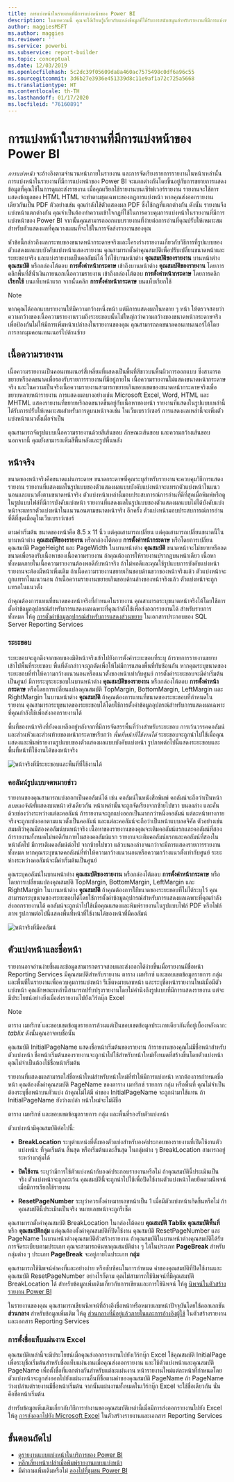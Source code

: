 ```yaml
---
title: การแบ่งหน้าในรายงานที่มีการแบ่งหน้าของ Power BI
description: ในบทความนี้ คุณจะได้เรียนรู้เกี่ยวกับแหล่งข้อมูลที่ได้รับการสนับสนุนสำหรับรายงานที่มีการแบ่งหน้าในบริการของ Power BI และวิธีการเชื่อมต่อกับแหล่งข้อมูล Azure SQL Database
author: maggiesMSFT
ms.author: maggies
ms.reviewer: ''
ms.service: powerbi
ms.subservice: report-builder
ms.topic: conceptual
ms.date: 12/03/2019
ms.openlocfilehash: 5c2dc39f05609da8a460ac7575498c0df6a96c55
ms.sourcegitcommit: 3d6b27e3936e451339d8c11e9af1a72c725a5668
ms.translationtype: HT
ms.contentlocale: th-TH
ms.lasthandoff: 01/17/2020
ms.locfileid: "76160891"
---
```

# <a name="pagination-in-power-bi-paginated-reports"></a>การแบ่งหน้าในรายงานที่มีการแบ่งหน้าของ Power BI

 *การแบ่งหน้า* จะอ้างอิงตามจำนวนหน้าภายในรายงาน และการจัดเรียงรายการรายงานในหน้าเหล่านั้น การแบ่งหน้าในรายงานที่มีการแบ่งหน้าของ Power BI จะแตกต่างกันโดยขึ้นอยู่กับการขยายการแสดงข้อมูลที่คุณใช้ในการดูและส่งรายงาน เมื่อคุณเรียกใช้รายงานบนเซิร์ฟเวอร์รายงาน รายงานจะใช้การแสดงข้อมูลของ HTML HTML จะทำตามชุดเฉพาะของกฎการแบ่งหน้า หากคุณส่งออกรายงานเดียวกันเป็น PDF ตัวอย่างเช่น คุณกำลังใช้ตัวแสดงผล PDF ซึ่งใช้กฎที่แตกต่างกัน ดังนั้น รายงานจึงแบ่งหน้าแตกต่างกัน คุณจำเป็นต้องทำความเข้าใจกฎที่ใช้ในการควบคุมการแบ่งหน้าในรายงานที่มีการแบ่งหน้าของ Power BI จากนั้นคุณสามารถออกแบบรายงานที่ง่ายต่อการอ่านที่คุณปรับให้เหมาะสมสำหรับตัวแสดงผลที่คุณวางแผนที่จะใช้ในการจัดส่งรายงานของคุณ  
  
 หัวข้อนี้กล่าวถึงผลกระทบของขนาดหน้ากระดาษจริงและโครงร่างรายงานเกี่ยวกับวิธีการที่รูปแบบของตัวแสดงผลแบบบังคับแบ่งหน้าแสดงรายงาน คุณสามารถตั้งค่าคุณสมบัติเพื่อปรับเปลี่ยนขนาดหน้าและระยะขอบจริง และแบ่งรายงานเป็นคอลัมน์ได้ ให้ใช้บานหน้าต่าง **คุณสมบัติของรายงาน** บานหน้าต่าง **คุณสมบัติ** หรือกล่องโต้ตอบ **การตั้งค่าหน้ากระดาษ** เข้าถึงบานหน้าต่าง **คุณสมบัติของรายงาน** โดยการคลิกพื้นที่สีน้ำเงินภายนอกเนื้อความรายงาน เข้าถึงกล่องโต้ตอบ **การตั้งค่าหน้ากระดาษ** โดยการคลิก **เรียกใช้** บนแท็บหน้าแรก จากนั้นคลิก **การตั้งค่าหน้ากระดาษ** บนแท็บเรียกใช้  
  
> [!NOTE]  
>  หากคุณได้ออกแบบรายงานให้มีความกว้างหนึ่งหน้า แต่มีการแสดงผลในหลาย ๆ หน้า ให้ตรวจสอบว่าความกว้างของเนื้อความรายงานรวมถึงระยะขอบนั้นไม่ใหญ่กว่าความกว้างของขนาดหน้ากระดาษจริง เพื่อป้องกันไม่ให้มีการเพิ่มหน้าเปล่าลงในรายงานของคุณ คุณสามารถลดขนาดคอนเทนเนอร์ได้โดยการลากมุมคอนเทนเนอร์ไปด้านซ้าย  

## <a name="the-report-body"></a>เนื้อความรายงาน  
 เนื้อความรายงานเป็นคอนเทนเนอร์สี่เหลี่ยมที่แสดงเป็นพื้นที่สีขาวบนพื้นผิวการออกแบบ ซึ่งสามารถขยายหรือลดขนาดเพื่อรองรับรายการรายงานที่มีอยู่ภายใน เนื้อความรายงานไม่แสดงขนาดหน้ากระดาษจริง และในความเป็นจริงเนื้อความรายงานสามารถขยายเกินขอบเขตของขนาดหน้ากระดาษจริงเพื่อขยายหลายหน้ารายงาน การแสดงผลบางอย่างเช่น Microsoft Excel, Word, HTML และ MHTML แสดงรายงานที่ขยายหรือลดขนาดขึ้นอยู่กับเนื้อหาของหน้า รายงานที่แสดงในรูปแบบเหล่านี้ได้รับการปรับให้เหมาะสมสำหรับการดูบนหน้าจอเช่น ในเว็บเบราว์เซอร์ การแสดงผลเหล่านี้จะเพิ่มตัวแบ่งหน้าแนวตั้งเมื่อจำเป็น  
  
 คุณสามารถจัดรูปแบบเนื้อความรายงานด้วยสีเส้นขอบ ลักษณะเส้นขอบ และความกว้างเส้นขอบ นอกจากนี้ คุณยังสามารถเพิ่มสีพื้นหลังและรูปพื้นหลัง  
  
## <a name="the-physical-page"></a>หน้าจริง  
 ขนาดของหน้าจริงคือขนาดแผ่นกระดาษ ขนาดกระดาษที่คุณระบุสำหรับรายงานจะควบคุมวิธีการแสดงรายงาน รายงานที่แสดงผลในรูปแบบของตัวแสดงผลแบบบังคับแบ่งหน้าจะแทรกตัวแบ่งหน้าในแนวนอนและแนวตั้งตามขนาดหน้าจริง ตัวแบ่งหน้าเหล่านี้มอบประสบการณ์การอ่านที่ดีที่สุดเมื่อพิมพ์หรือดูในรูปแบบไฟล์ที่มีการบังคับแบ่งหน้า รายงานที่แสดงผลในรูปแบบของตัวแสดงผลแบบไม่ได้บังคับแบ่งหน้าจะแทรกตัวแบ่งหน้าในแนวนอนตามขนาดหน้าจริง อีกครั้ง ตัวแบ่งหน้ามอบประสบการณ์การอ่านที่ดีที่สุดเมื่อดูในเว็บเบราว์เซอร์  
  
 ตามค่าเริ่มต้น ขนาดของหน้าคือ 8.5 x 11 นิ้ว แต่คุณสามารถเปลี่ยน แต่คุณสามารถเปลี่ยนขนาดนี้ในบานหน้าต่าง **คุณสมบัติของรายงาน** หรือกล่องโต้ตอบ **การตั้งค่าหน้ากระดาษ** หรือโดยการเปลี่ยนคุณสมบัติ PageHeight และ PageWidth ในบานหน้าต่าง **คุณสมบัติ** ขนาดหน้าจะไม่ขยายหรือลดขนาดเพื่อรองรับเนื้อหาของเนื้อความรายงาน ถ้าคุณต้องการให้รายงานปรากฏบนหน้าเดียว เนื้อหาทั้งหมดภายในเนื้อความรายงานต้องพอดีกับหน้าจริง ถ้าไม่พอดีและคุณใช้รูปแบบการบังคับแบ่งหน้า รายงานจะต้องมีหน้าเพิ่มเติม ถ้าเนื้อความรายงานขยายเกินขอบด้านขวาของหน้าจริงแล้ว ตัวแบ่งหน้าจะถูกแทรกในแนวนอน ถ้าเนื้อความรายงานขยายเกินขอบด้านล่างของหน้าจริงแล้ว ตัวแบ่งหน้าจะถูกแทรกในแนวตั้ง  
  
 ถ้าคุณต้องการแทนที่ขนาดของหน้าจริงที่กำหนดในรายงาน คุณสามารถระบุขนาดหน้าจริงได้โดยใช้การตั้งค่าข้อมูลอุปกรณ์สำหรับการแสดงผลเฉพาะที่คุณกำลังใช้เพื่อส่งออกรายงานได้ สำหรับรายการทั้งหมด ให้ดู [การตั้งค่าข้อมูลอุปกรณ์สำหรับการแสดงส่วนขยาย](https://docs.microsoft.com/sql/reporting-services/device-information-settings-for-rendering-extensions-reporting-services?view=sql-server-2017) ในเอกสารประกอบของ SQL Server Reporting Services  
  
### <a name="margins"></a>ระยะขอบ

 ระยะขอบจะถูกดึงจากขอบของมิติหน้าจริงเข้าไปยังการตั้งค่าระยะขอบที่ระบุ ถ้ารายการรายงานขยายเข้าไปพื้นที่ระยะขอบ พื้นที่ดังกล่าวจะถูกตัดเพื่อให้ไม่มีการแสดงพื้นที่ทับซ้อนกัน หากคุณระบุขนาดของระยะขอบที่ทำให้ความกว้างแนวนอนหรือแนวตั้งของหน้าเท่ากับศูนย์ การตั้งค่าระยะขอบจะมีค่าเริ่มต้นเป็นศูนย์ มีการระบุระยะขอบในบานหน้าต่าง **คุณสมบัติของรายงาน** หรือกล่องโต้ตอบ **การตั้งค่าหน้ากระดาษ** หรือโดยการเปลี่ยนแปลงคุณสมบัติ TopMargin, BottomMargin, LeftMargin และ RightMargin ในบานหน้าต่าง **คุณสมบัติ** ถ้าคุณต้องการแทนที่ขนาดของระยะขอบที่กำหนดในรายงาน คุณสามารถระบุขนาดของระยะขอบได้โดยใช้การตั้งค่าข้อมูลอุปกรณ์สำหรับการแสดงผลเฉพาะที่คุณกำลังใช้เพื่อส่งออกรายงานได้  
  
 พื้นที่ของหน้าจริงที่ยังคงเหลืออยู่หลังจากที่มีการจัดสรรพื้นที่ว่างสำหรับระยะขอบ การเว้นวรรคคอลัมน์ และส่วนหัวและส่วนท้ายของหน้ากระดาษเรียกว่า *พื้นที่หน้าที่ใช้งานได้* ระยะขอบจะถูกนำไปใช้เมื่อคุณแสดงและพิมพ์รายงานรูปแบบของตัวแสดงผลแบบบังคับแบ่งหน้า รูปภาพต่อไปนี้แสดงระยะขอบและพื้นที่หน้าที่ใช้งานได้ของหน้าจริง  
  
![หน้าจริงที่มีระยะขอบและพื้นที่ที่ใช้งานได้](media/paginated-reports-pagination/power-bi-paginated-rs-page-margins.png) 
  
### <a name="newsletter-style-columns"></a>คอลัมน์รูปแบบจดหมายข่าว  

 รายงานของคุณสามารถแบ่งออกเป็นคอลัมน์ได้ เช่น คอลัมน์ในหนังสือพิมพ์ คอลัมน์จะถือว่าเป็นหน้า *แบบลอจิคัล*ที่แสดงบนหน้า*จริง*เดียวกัน หน้าเหล่านั้นจะถูกจัดเรียงจากซ้ายไปขวา บนลงล่าง และคั่นด้วยช่องว่างระหว่างแต่ละคอลัมน์ ถ้ารายงานจะถูกแบ่งออกเป็นมากกว่าหนึ่งคอลัมน์ แต่ละหน้าทางกายจริงจะถูกแบ่งออกตามแนวตั้งเป็นคอลัมน์ และแต่ละคอลัมน์จะถือว่าเป็นหน้าแบบลอจิคัล ตัวอย่างเช่น สมมติว่าคุณมีสองคอลัมน์บนหน้าจริง เนื้อหาของรายงานของคุณจะเติมคอลัมน์แรกและคอลัมน์ที่สอง ถ้ารายงานทั้งหมดไม่พอดีกับภายในสองคอลัมน์แรก รายงานจะเติมคอลัมน์แรกและคอลัมน์ที่สองในหน้าถัดไป มีการเติมคอลัมน์ต่อไป จากซ้ายไปขวา แล้วบนลงล่างจนกว่าจะมีการแสดงรายการรายงานทั้งหมด หากคุณระบุขนาดคอลัมน์ที่ทำให้ความกว้างแนวนอนหรือความกว้างแนวตั้งเท่ากับศูนย์ ระยะห่างระหว่างคอลัมน์จะมีค่าเริ่มต้นเป็นศูนย์  
  
 คุณระบุคอลัมน์ในบานหน้าต่าง **คุณสมบัติของรายงาน** หรือกล่องโต้ตอบ **การตั้งค่าหน้ากระดาษ** หรือโดยการเปลี่ยนแปลงคุณสมบัติ TopMargin, BottomMargin, LeftMargin และ RightMargin ในบานหน้าต่าง **คุณสมบัติ** ถ้าคุณต้องการใช้่ขนาดของระยะขอบที่ไม่ได้ระบุไว้ คุณสามารถระบุขนาดของระยะขอบได้โดยใช้การตั้งค่าข้อมูลอุปกรณ์สำหรับการแสดงผลเฉพาะที่คุณกำลังส่งออกรายงานได้ คอลัมน์จะถูกนำไปใช้เมื่อคุณแสดงและพิมพ์รายงานในรูปแบบไฟล์ PDF หรือไฟล์ภาพ รูปภาพต่อไปนี้แสดงพื้นที่หน้าที่ใช้งานได้ของหน้าที่มีคอลัมน์  
  
![หน้าจริงที่มีคอลัมน์](media/paginated-reports-pagination/power-bi-paginated-rs-page-columns.png)
  
## <a name="page-breaks-and-page-names"></a>ตัวแบ่งหน้าและชื่อหน้า

 รายงานอาจอ่านง่ายขึ้นและข้อมูลสามารถตรวจสอบและส่งออกได้ง่ายขึ้นเมื่อรายงานมีชื่อหน้า Reporting Services มีคุณสมบัติสำหรับรายงาน ตาราง เมทริกซ์ และขอบเขตข้อมูลรายการ กลุ่ม และพื้นที่ในรายงานเพื่อควบคุมการแบ่งหน้า รีเซ็ตหมายเลขหน้า และระบุชื่อหน้ารายงานใหม่เมื่อมีตัวแบ่งหน้า คุณลักษณะเหล่านี้สามารถปรับปรุงรายงานโดยไม่คำนึงถึงรูปแบบที่มีการแสดงรายงาน แต่จะมีประโยชน์อย่างยิ่งเมื่อส่งรายงานไปยังเวิร์กบุ๊ก Excel

> [!NOTE]
> ตาราง เมทริกซ ์และขอบเขตข้อมูลรายการล้วนแต่เป็นขอบเขตข้อมูลประเภทเดียวกันที่อยู่เบื้องหลังฉาก: *tablix* ดังนั้นคุณอาจพบชื่อนั้น 

 คุณสมบัติ InitialPageName แสดงชื่อหน้าเริ่มต้นของรายงาน ถ้ารายงานของคุณไม่มีชื่อหน้าสำหรับตัวแบ่งหน้า ชื่อหน้าเริ่มต้นของรายงานจะถูกนำไปใช้สำหรับหน้าใหม่ทั้งหมดที่สร้างขึ้นโดยตัวแบ่งหน้า คุณไม่จำเป็นต้องใช้ชื่อหน้าเริ่มต้น  
  
 รายงานที่แสดงผลสามารถใส่ชื่อหน้าใหม่สำหรับหน้าใหม่ที่ทำให้มีการแบ่งหน้า หากต้องการกำหนดชื่อหน้า คุณต้องตั้งค่าคุณสมบัติ PageName ของตาราง เมทริกซ์ รายการ กลุ่ม หรือพื้นที่ คุณไม่จำเป็นต้องระบุชื่อหน้าบนตัวแบ่ง ถ้าคุณไม่ได้มี ค่าของ InitialPageName จะถูกนำมาใช้แทน ถ้า InitialPageName ยังว่างเปล่า หน้าใหม่จะไม่มีชื่อ  
  
 ตาราง เมทริกซ์ และขอบเขตข้อมูลรายการ กลุ่ม และพื้นที่รองรับตัวแบ่งหน้า  
  
 ตัวแบ่งหน้ามีคุณสมบัติต่อไปนี้:  
  
- **BreakLocation** ระบุตำแหน่งที่ตั้งของตัวแบ่งสำหรับองค์ประกอบของรายงานที่เปิดใช้งานตัวแบ่งหน้า: ที่จุดเริ่มต้น สิ้นสุด หรือเริ่มต้นและสิ้นสุด ในกลุ่มต่าง ๆ BreakLocation สามารถอยู่ระหว่างกลุ่มได้  
  
- **ปิดใช้งาน**  ระบุว่ามีการใช้ตัวแบ่งหน้ากับองค์ประกอบรายงานหรือไม่ ถ้าคุณสมบัตินี้ประเมินเป็นจริง ตัวแบ่งหน้าจะถูกละเว้น คุณสมบัตินี้จะถูกนำไปใช้เพื่อปิดใช้งานตัวแบ่งหน้าโดยยึดตามนิพจน์เมื่อมีการเรียกใช้รายงาน  
  
- **ResetPageNumber** ระบุว่าควรตั้งค่าหมายเลขหน้าเป็น 1 เมื่อมีตัวแบ่งหน้าเกิดขึ้นหรือไม่ ถ้าคุณสมบัตินี้ประเมินเป็นจริง หมายเลขหน้าจะถูกรีเซ็ต  
  
 คุณสามารถตั้งค่าคุณสมบัติ BreakLocation ในกล่องโต้ตอบ **คุณสมบัติ Tablix** **คุณสมบัติพื้นที่** หรือ **คุณสมบัติกลุ่ม** แต่คุณต้องตั้งค่าคุณสมบัติที่ปิดใช้งาน คุณสมบัติ ResetPageNumber และ PageName ในบานหน้าต่างคุณสมบัติตัวสร้างรายงาน ถ้าคุณสมบัติในบานหน้าต่างคุณสมบัติได้รับการจัดระเบียบตามประเภท คุณจะสามารถค้นหาคุณสมบัติต่าง ๆ ได้ในประเภท **PageBreak** สำหรับกลุ่มต่าง ๆ ประเภท **PageBreak** จะอยู่ภายในประเภท **กลุ่ม**  
  
 คุณสามารถใช้นิพจน์ค่าคงที่และอย่างง่าย หรือซับซ้อนในการกำหนด ค่าของคุณสมบัติที่ปิดใช้งานและคุณสมบัติ ResetPageNumber อย่างไรก็ตาม คุณไม่สามารถใช้นิพจน์ที่มีคุณสมบัติ BreakLocation ได้ สำหรับข้อมูลเพิ่มเติมเกี่ยวกับการเขียนและการใช้นิพจน์ ให้ดู [นิพจน์ในตัวสร้างรายงาน Power BI](report-builder-expressions.md)  
  
 ในรายงานของคุณ คุณสามารถเขียนนิพจน์ที่อ้างอิงชื่อหน้าหรือหมายเลขหน้าปัจจุบันโดยใช้คอลเลกชัน **ส่วนกลาง** สำหรับข้อมูลเพิ่มเติม ให้ดู [ส่วนกลางที่มีอยู่แล้วภายในและการอ้างอิงผู้ใช้](https://docs.microsoft.com/sql/reporting-services/report-design/built-in-collections-built-in-globals-and-users-references-report-builder?view=sql-server-2017) ในตัวสร้างรายงานและเอกสาร Reporting Services
  
### <a name="naming-excel-worksheet-tabs"></a>การตั้งชื่อแท็บแผ่นงาน Excel

 คุณสมบัติเหล่านี้จะมีประโยชน์เมื่อคุณส่งออกรายงานไปยังเวิร์กบุ๊ก Excel ใช้คุณสมบัติ InitialPage เพื่อระบุชื่อเริ่มต้นสำหรับชื่อแท็บแผ่นงานเมื่อคุณส่งออกรายงาน และใช้ตัวแบ่งหน้าและคุณสมบัติ PageName เพื่อตั้งชื่อที่แตกต่างกันสำหรับแต่ละแผ่นงาน หน้ารายงานใหม่แต่ละหน้าที่กำหนดโดยตัวแบ่งหน้าจะถูกส่งออกไปยังแผ่นงานอื่นที่ชื่อตามค่าของคุณสมบัติ PageName ถ้า PageName ว่างเปล่าแต่รายงานมีชื่อหน้าเริ่มต้น จากนั้นแผ่นงานทั้งหมดในเวิร์กบุ๊ก Excel จะใช้ชื่อเดียวกัน นั่นคือชื่อหน้าเริ่มต้น  
  
 สำหรับข้อมูลเพิ่มเติมเกี่ยวกับวิธีการทำงานของคุณสมบัติเหล่านี้เมื่อมีการส่งออกรายงานไปยัง Excel ให้ดู [การส่งออกไปยัง Microsoft Excel](https://docs.microsoft.com/sql/reporting-services/report-builder/exporting-to-microsoft-excel-report-builder-and-ssrs?view=sql-server-2017) ในตัวสร้างรายงานและเอกสาร Reporting Services  
  
## <a name="next-steps"></a>ขั้นตอนถัดไป

- [ดูรายงานแบบแบ่งหน้าในบริการของ Power BI](consumer/paginated-reports-view-power-bi-service.md)
- [หลีกเลี่ยงหน้าเปล่าเมื่อพิมพ์รายงานแบบแบ่งหน้า](guidance/report-paginated-blank-page.md)
- มีคำถามเพิ่มเติมหรือไม่ [ลองไปที่ชุมชน Power BI](https://community.powerbi.com/)

